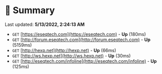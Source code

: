 # 📖 Summary
Last updated: **5/13/2022, 2:24:13 AM**

- `GET` [https://eseqtech.com](https://eseqtech.com) - **Up** (180ms)
- `GET` [http://forum.eseqtech.com](http://forum.eseqtech.com) - **Up** (5159ms)
- `GET` [http://hexp.net](http://hexp.net) - **Up** (66ms)
- `GET` [http://ws.hexp.net](http://ws.hexp.net) - **Up** (30ms)
- `GET` [http://eseqtech.com/infoline](http://eseqtech.com/infoline) - **Up** (125ms)

